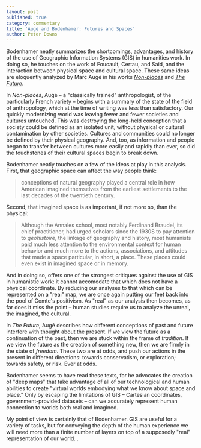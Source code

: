 ```yaml
---
layout: post
published: true
category: commentary
title: 'Augé and Bodenhamer: Futures and Spaces'
author: Peter Downs
---
```

Bodenhamer neatly summarizes the shortcomings, advantages, and history of the use of Geographic Information Systems (GIS) in humanities work. In doing so, he touches on the work of Foucault, Certau, and Said, and the interaction between physical space and cultural space. These same ideas are eloquently analyzed by Marc Augé in his works [*Non-places*](http://gen.lib.rus.ec/book/index.php?md5=76F9B4858AD297C7A3C63701BD6F7BBF) and [*The Future*](http://gen.lib.rus.ec/book/index.php?md5=2AE6E36AF518DFDE0B2F0C2C2BB37787).

In *Non-places*, Augé – a "classically trained" anthropologist, of the particularly French variety – begins with a summary of the state of the field of anthropology, which at the time of writing was less than satisfactory. Our quickly modernizing world was leaving fewer and fewer societies and cultures untouched. This was destroying the long-held conception that a society could be defined as an isolated unit, without physical or cultural contamination by other societies. Cultures and communities could no longer be defined by their physical geography. And, too, as information and people began to transfer between cultures more easily and rapidly than ever, so did the touchstones of their cultural spaces begin to break down.

Bodenhamer neatly touches on a few of the ideas at play in this analysis. First, that geographic space can affect the way people think:

> conceptions of natural geography played a central role in how American imagined themselves from the earliest settlements to the last decades of the twentieth century.

Second, that imagined space is as important, if not more so, than the physical:

> Although the Annales school, most notably Ferdinand Braudel, its chief practitioner, had urged scholars since the 1930S to pay attention to *geohistoire*, the linkage of geography and history, most humanists paid much less attention to the environmental context for human behavior and much more to the actions, associations, and attitudes that made a space particular, in short, a place. These places could even exist in imagined space or in memory.

And in doing so, offers one of the strongest critiques against the use of GIS in humanistic work: it cannot accomodate that which does not have a physical coordinate. By reducing our analyses to that which can be represented on a "real" map, we are once again putting our feet back into the pool of Comte's positivism. As "real" as our analysis then becomes, as far does it miss the point – human studies require us to analyze the unreal, the imagined, the cultural.

In *The Future*, Augé describes how different conceptions of past and future interfere with thought about the present. If we view the future as a continuation of the past, then we are stuck within the frame of *tradition*. If we view the future as the creation of something new, then we are firmly in the state of *freedom*. These two are at odds, and push our actions in the present in different directions: towards conservatism, or exploration; towards safety, or risk. Ever at odds.

Bodenhamer seems to have read these texts, for he advocates the creation of "deep maps" that take advantage of all of our technological and human abilities to create "virtual worlds embodying what we know about space and place." Only by escaping the limitations of GIS – Cartesian coordinates, government-provided datasets – can we accurately represent human connection to worlds both real and imagined.

My point of view is certainly that of Bodenhamer. GIS are useful for a variety of tasks, but for conveying the depth of the human experience we will need more than a finite number of layers on top of a supposedly "real" representation of our world. 
.
